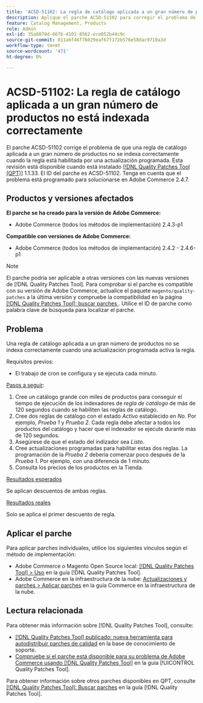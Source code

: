 ```yaml
---
title: 'ACSD-51102: La regla de catálogo aplicada a un gran número de productos no está indexada correctamente'
description: Aplique el parche ACSD-51102 para corregir el problema de Adobe Commerce en el que una regla de catálogo aplicada a un gran número de productos no se indexa correctamente cuando una actualización programada habilita la regla.
feature: Catalog Management, Products
role: Admin
exl-id: 35a8078d-667b-4101-8562-ece052b44c9c
source-git-commit: 011a6f46f76029eaf67f172b576e58dac9710a3d
workflow-type: tm+mt
source-wordcount: '471'
ht-degree: 0%

---
```


# ACSD-51102: La regla de catálogo aplicada a un gran número de productos no está indexada correctamente

El parche ACSD-51102 corrige el problema de que una regla de catálogo aplicada a un gran número de productos no se indexa correctamente cuando la regla está habilitada por una actualización programada. Esta revisión está disponible cuando está instalado [[!DNL Quality Patches Tool (QPT)]](https://experienceleague.adobe.com/es/docs/commerce-operations/tools/quality-patches-tool/quality-patches-tool-to-self-serve-quality-patches) 1.1.33. El ID del parche es ACSD-51102. Tenga en cuenta que el problema está programado para solucionarse en Adobe Commerce 2.4.7.

## Productos y versiones afectados

**El parche se ha creado para la versión de Adobe Commerce:**

* Adobe Commerce (todos los métodos de implementación) 2.4.3-p1

**Compatible con versiones de Adobe Commerce:**

* Adobe Commerce (todos los métodos de implementación) 2.4.2 - 2.4.6-p1

>[!NOTE]
>
>El parche podría ser aplicable a otras versiones con las nuevas versiones de [!DNL Quality Patches Tool]. Para comprobar si el parche es compatible con su versión de Adobe Commerce, actualice el paquete `magento/quality-patches` a la última versión y compruebe la compatibilidad en la página [[!DNL Quality Patches Tool]: buscar parches ](https://experienceleague.adobe.com/tools/commerce-quality-patches/index.html?lang=es). Utilice el ID de parche como palabra clave de búsqueda para localizar el parche.

## Problema

Una regla de catálogo aplicada a un gran número de productos no se indexa correctamente cuando una actualización programada activa la regla.

Requisitos previos:

* El trabajo de cron se configura y se ejecuta cada minuto.

<u>Pasos a seguir</u>:

1. Cree un catálogo grande con miles de productos para conseguir el tiempo de ejecución de los indexadores de *regla de catálogo* de más de 120 segundos cuando se habiliten las reglas de catálogo.
2. Cree dos reglas de catálogo con el estado *Activo* establecido en *No*.  Por ejemplo, *Prueba 1* y *Prueba 2*. Cada regla debe afectar a todos los productos del catálogo y hacer que el indexador se ejecute durante más de 120 segundos.
3. Asegúrese de que el estado del indizador sea *Listo*.
4. Cree actualizaciones programadas para habilitar estas dos reglas. La programación de la *Prueba 2* debería comenzar poco después de la *Prueba 1*. Por ejemplo, con una diferencia de 1 minuto.
5. Consulta los precios de los productos en la Tienda.

<u>Resultados esperados</u>

Se aplican descuentos de ambas reglas.

<u>Resultados reales</u>

Solo se aplica el primer descuento de regla.

## Aplicar el parche

Para aplicar parches individuales, utilice los siguientes vínculos según el método de implementación:

* Adobe Commerce o Magento Open Source local: [[!DNL Quality Patches Tool] > Uso](/help/tools/quality-patches-tool/usage.md) en la guía [!DNL Quality Patches Tool].
* Adobe Commerce en la infraestructura de la nube: [Actualizaciones y parches > Aplicar parches](https://experienceleague.adobe.com/docs/commerce-cloud-service/user-guide/develop/upgrade/apply-patches.html?lang=es) en la guía Commerce en la infraestructura de la nube.

## Lectura relacionada

Para obtener más información sobre [!DNL Quality Patches Tool], consulte:

* [[!DNL Quality Patches Tool] publicado: nueva herramienta para autodistribuir parches de calidad](https://experienceleague.adobe.com/es/docs/commerce-operations/tools/quality-patches-tool/quality-patches-tool-to-self-serve-quality-patches) en la base de conocimiento de soporte.
* [Compruebe si el parche está disponible para su problema de Adobe Commerce usando [!DNL Quality Patches Tool]](/help/tools/quality-patches-tool/patches-available-in-qpt/check-patch-for-magento-issue-with-magento-quality-patches.md) en la guía [!UICONTROL Quality Patches Tool].


Para obtener información sobre otros parches disponibles en QPT, consulte [[!DNL Quality Patches Tool]: Buscar parches](<https://experienceleague.adobe.com/tools/commerce-quality-patches/index.html?lang=es>) en la guía [!DNL Quality Patches Tool].
